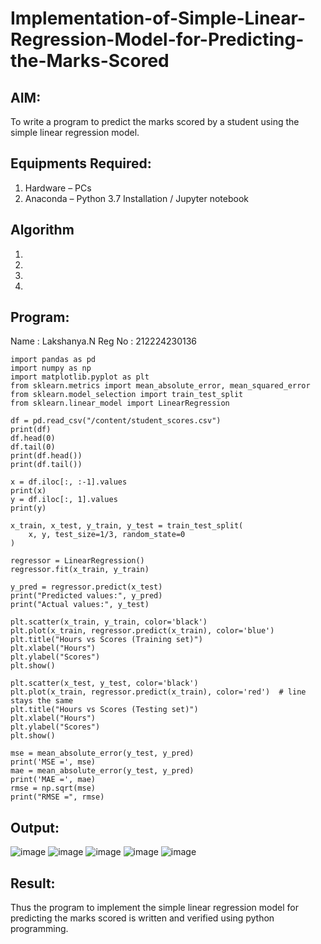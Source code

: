 # Implementation-of-Simple-Linear-Regression-Model-for-Predicting-the-Marks-Scored

## AIM:
To write a program to predict the marks scored by a student using the simple linear regression model.

## Equipments Required:
1. Hardware – PCs
2. Anaconda – Python 3.7 Installation / Jupyter notebook

## Algorithm
1. 
2. 
3. 
4. 

## Program:
Name : Lakshanya.N
Reg No : 212224230136
```
import pandas as pd
import numpy as np
import matplotlib.pyplot as plt
from sklearn.metrics import mean_absolute_error, mean_squared_error
from sklearn.model_selection import train_test_split
from sklearn.linear_model import LinearRegression
```
```
df = pd.read_csv("/content/student_scores.csv")
print(df)
df.head(0)
df.tail(0)
print(df.head())
print(df.tail())
```
```
x = df.iloc[:, :-1].values
print(x)
y = df.iloc[:, 1].values
print(y)
```
```
x_train, x_test, y_train, y_test = train_test_split(
    x, y, test_size=1/3, random_state=0
)
```
```
regressor = LinearRegression()
regressor.fit(x_train, y_train)
```
```
y_pred = regressor.predict(x_test)
print("Predicted values:", y_pred)
print("Actual values:", y_test)
```
```
plt.scatter(x_train, y_train, color='black')
plt.plot(x_train, regressor.predict(x_train), color='blue')
plt.title("Hours vs Scores (Training set)")
plt.xlabel("Hours")
plt.ylabel("Scores")
plt.show()
```
```
plt.scatter(x_test, y_test, color='black')
plt.plot(x_train, regressor.predict(x_train), color='red')  # line stays the same
plt.title("Hours vs Scores (Testing set)")
plt.xlabel("Hours")
plt.ylabel("Scores")
plt.show()
```
```
mse = mean_absolute_error(y_test, y_pred)
print('MSE =', mse)
mae = mean_absolute_error(y_test, y_pred)
print('MAE =', mae)
rmse = np.sqrt(mse)
print("RMSE =", rmse)
```

## Output:

![image](https://github.com/user-attachments/assets/8cd969a3-525a-4d08-ae69-ea2458873df6)
![image](https://github.com/user-attachments/assets/4075e7ec-5f3b-4bc3-bdbf-1ecc81569d4b)
![image](https://github.com/user-attachments/assets/b3576ebe-72a5-47c4-a571-7dd1ed671b23)
![image](https://github.com/user-attachments/assets/dfd8e994-3d54-46a3-b874-1201137be97b)
![image](https://github.com/user-attachments/assets/a359937e-9fad-4473-9616-e3e91cd6b5af)

## Result:
Thus the program to implement the simple linear regression model for predicting the marks scored is written and verified using python programming.
